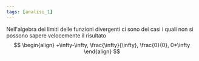 ```yaml
---
tags: [analisi_1]
---
```

Nell'algebra dei limiti delle funzioni divergenti ci sono dei casi i quali non si possono sapere velocemente il risultato
$$
\begin{align}
	+\infty-\infty, \frac{\infty}{\infty}, \frac{0}{0}, 0*\infty
\end{align}
$$
